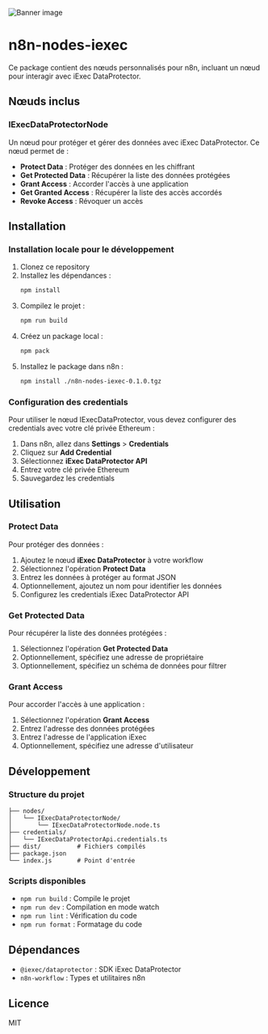 ![Banner image](https://user-images.githubusercontent.com/10284570/173569848-c624317f-42b1-45a6-ab09-f0ea3c247648.png)

# n8n-nodes-iexec

Ce package contient des nœuds personnalisés pour n8n, incluant un nœud pour interagir avec iExec DataProtector.

## Nœuds inclus

### IExecDataProtectorNode

Un nœud pour protéger et gérer des données avec iExec DataProtector. Ce nœud permet de :

- **Protect Data** : Protéger des données en les chiffrant
- **Get Protected Data** : Récupérer la liste des données protégées
- **Grant Access** : Accorder l'accès à une application
- **Get Granted Access** : Récupérer la liste des accès accordés
- **Revoke Access** : Révoquer un accès

## Installation

### Installation locale pour le développement

1. Clonez ce repository
2. Installez les dépendances :
   ```bash
   npm install
   ```
3. Compilez le projet :
   ```bash
   npm run build
   ```
4. Créez un package local :
   ```bash
   npm pack
   ```
5. Installez le package dans n8n :
   ```bash
   npm install ./n8n-nodes-iexec-0.1.0.tgz
   ```

### Configuration des credentials

Pour utiliser le nœud IExecDataProtector, vous devez configurer des credentials avec votre clé privée Ethereum :

1. Dans n8n, allez dans **Settings** > **Credentials**
2. Cliquez sur **Add Credential**
3. Sélectionnez **iExec DataProtector API**
4. Entrez votre clé privée Ethereum
5. Sauvegardez les credentials

## Utilisation

### Protect Data

Pour protéger des données :

1. Ajoutez le nœud **iExec DataProtector** à votre workflow
2. Sélectionnez l'opération **Protect Data**
3. Entrez les données à protéger au format JSON
4. Optionnellement, ajoutez un nom pour identifier les données
5. Configurez les credentials iExec DataProtector API

### Get Protected Data

Pour récupérer la liste des données protégées :

1. Sélectionnez l'opération **Get Protected Data**
2. Optionnellement, spécifiez une adresse de propriétaire
3. Optionnellement, spécifiez un schéma de données pour filtrer

### Grant Access

Pour accorder l'accès à une application :

1. Sélectionnez l'opération **Grant Access**
2. Entrez l'adresse des données protégées
3. Entrez l'adresse de l'application iExec
4. Optionnellement, spécifiez une adresse d'utilisateur

## Développement

### Structure du projet

```
├── nodes/
│   └── IExecDataProtectorNode/
│       └── IExecDataProtectorNode.node.ts
├── credentials/
│   └── IExecDataProtectorApi.credentials.ts
├── dist/          # Fichiers compilés
├── package.json
└── index.js       # Point d'entrée
```

### Scripts disponibles

- `npm run build` : Compile le projet
- `npm run dev` : Compilation en mode watch
- `npm run lint` : Vérification du code
- `npm run format` : Formatage du code

## Dépendances

- `@iexec/dataprotector` : SDK iExec DataProtector
- `n8n-workflow` : Types et utilitaires n8n

## Licence

MIT
